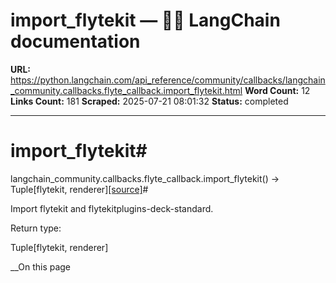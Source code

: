 # import_flytekit — 🦜🔗 LangChain  documentation

**URL:** https://python.langchain.com/api_reference/community/callbacks/langchain_community.callbacks.flyte_callback.import_flytekit.html
**Word Count:** 12
**Links Count:** 181
**Scraped:** 2025-07-21 08:01:32
**Status:** completed

---

# import\_flytekit\#

langchain\_community.callbacks.flyte\_callback.import\_flytekit\(\) → Tuple\[flytekit, renderer\][\[source\]](https://python.langchain.com/api_reference/_modules/langchain_community/callbacks/flyte_callback.html#import_flytekit)\#     

Import flytekit and flytekitplugins-deck-standard.

Return type:     

Tuple\[flytekit, renderer\]

__On this page